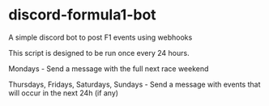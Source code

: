 # discord-formula1-bot
A simple discord bot to post F1 events using webhooks

This script is designed to be run once every 24 hours.

Mondays -
    Send a message with the full next race weekend
    
    
Thursdays, Fridays, Saturdays, Sundays -
    Send a message with events that will occur in the next 24h (if any)
